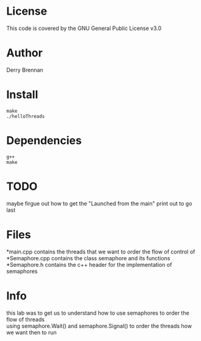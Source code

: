# License       
This code is covered by the GNU General Public License v3.0
# Author        
Derry Brennan
# Install      
```
make 
./helloThreads
```
# Dependencies  
```
g++
make
```
# TODO        
maybe firgue out how to get the "Launched from the main" print out to go last
# Files       
*main.cpp contains the threads that we want to order the flow of control of
*Semaphore.cpp contains the class semaphore and its functions
*Semaphore.h contains the c++ header for the implementation of semaphores

# Info          
this lab was to get us to understand how to use semaphores to order the flow of threads \
using semaphore.Wait() and semaphore.Signal() to order the threads how we want then to run
